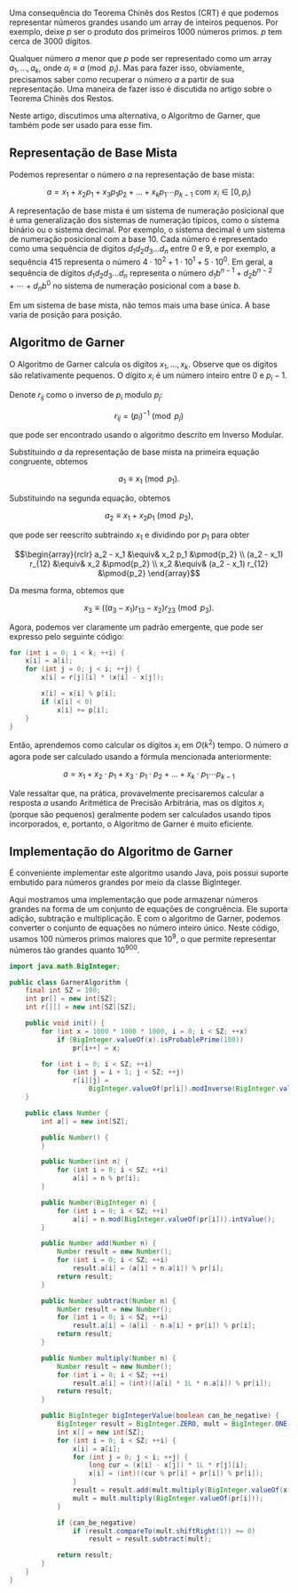 
Uma consequência do Teorema Chinês dos Restos (CRT) é que podemos representar números grandes usando um array de inteiros pequenos. Por exemplo, deixe $p$ ser o produto dos primeiros $1000$ números primos. $p$ tem cerca de $3000$ dígitos.

Qualquer número $a$ menor que $p$ pode ser representado como um array $a_1, \ldots, a_k$, onde $a_i \equiv a \pmod{p_i}$. Mas para fazer isso, obviamente, precisamos saber como recuperar o número $a$ a partir de sua representação. Uma maneira de fazer isso é discutida no artigo sobre o Teorema Chinês dos Restos.

Neste artigo, discutimos uma alternativa, o Algoritmo de Garner, que também pode ser usado para esse fim.

## Representação de Base Mista
Podemos representar o número $a$ na representação de base mista:

$$a = x_1 + x_2 p_1 + x_3 p_1 p_2 + \ldots + x_k p_1 \cdots p_{k-1} \text{ com }x_i \in [0, p_i)$$

A representação de base mista é um sistema de numeração posicional que é uma generalização dos sistemas de numeração típicos, como o sistema binário ou o sistema decimal. Por exemplo, o sistema decimal é um sistema de numeração posicional com a base 10. Cada número é representado como uma sequência de dígitos $d_1 d_2 d_3 \dots d_n$ entre $0$ e $9$, e por exemplo, a sequência $415$ representa o número $4 \cdot 10^2 + 1 \cdot 10^1 + 5 \cdot 10^0$. Em geral, a sequência de dígitos $d_1 d_2 d_3 \dots d_n$ representa o número $d_1 b^{n-1} + d_2 b^{n-2} + \cdots + d_n b^0$ no sistema de numeração posicional com a base $b$.

Em um sistema de base mista, não temos mais uma base única. A base varia de posição para posição.

## Algoritmo de Garner
O Algoritmo de Garner calcula os dígitos $x_1, \ldots, x_k$. Observe que os dígitos são relativamente pequenos. O dígito $x_i$ é um número inteiro entre $0$ e $p_i - 1$.

Denote $r_{ij}$ como o inverso de $p_i$ modulo $p_j$:

$$r_{ij} = (p_i)^{-1} \pmod{p_j}$$

que pode ser encontrado usando o algoritmo descrito em Inverso Modular.

Substituindo $a$ da representação de base mista na primeira equação congruente, obtemos

$$a_1 \equiv x_1 \pmod{p_1}.$$

Substituindo na segunda equação, obtemos

$$a_2 \equiv x_1 + x_2 p_1 \pmod{p_2},$$

que pode ser reescrito subtraindo $x_1$ e dividindo por $p_1$ para obter

$$\begin{array}{rclr} a_2 - x_1 &\equiv& x_2 p_1 &\pmod{p_2} \\ (a_2 - x_1) r_{12} &\equiv& x_2 &\pmod{p_2} \\ x_2 &\equiv& (a_2 - x_1) r_{12} &\pmod{p_2} \end{array}$$

Da mesma forma, obtemos que

$$x_3 \equiv ((a_3 - x_1) r_{13} - x_2) r_{23} \pmod{p_3}.$$

Agora, podemos ver claramente um padrão emergente, que pode ser expresso pelo seguinte código:

```cpp
for (int i = 0; i < k; ++i) {
    x[i] = a[i];
    for (int j = 0; j < i; ++j) {
        x[i] = r[j][i] * (x[i] - x[j]);

        x[i] = x[i] % p[i];
        if (x[i] < 0)
            x[i] += p[i];
    }
}
```

Então, aprendemos como calcular os dígitos $x_i$ em $O(k^2)$ tempo. O número $a$ agora pode ser calculado usando a fórmula mencionada anteriormente:

$$a = x_1 + x_2 \cdot p_1 + x_3 \cdot p_1 \cdot p_2 + \ldots + x_k \cdot p_1 \cdots p_{k-1}$$

Vale ressaltar que, na prática, provavelmente precisaremos calcular a resposta $a$ usando Aritmética de Precisão Arbitrária, mas os dígitos $x_i$ (porque são pequenos) geralmente podem ser calculados usando tipos incorporados, e, portanto, o Algoritmo de Garner é muito eficiente.

## Implementação do Algoritmo de Garner
É conveniente implementar este algoritmo usando Java, pois possui suporte embutido para números grandes por meio da classe BigInteger.

Aqui mostramos uma implementação que pode armazenar números grandes na forma de um conjunto de equações de congruência. Ele suporta adição, subtração e multiplicação. E com o algoritmo de Garner, podemos converter o conjunto de equações no número inteiro único. Neste código, usamos 100 números primos maiores que $10^9$, o que permite representar números tão grandes quanto $10^{900}$.

```java
import java.math.BigInteger;

public class GarnerAlgorithm {
    final int SZ = 100;
    int pr[] = new int[SZ];
    int r[][] = new int[SZ][SZ];

    public void init() {
        for (int x = 1000 * 1000 * 1000, i = 0; i < SZ; ++x)
            if (BigInteger.valueOf(x).isProbablePrime(100))
                pr[i++] = x;

        for (int i = 0; i < SZ; ++i)
            for (int j = i + 1; j < SZ; ++j)
                r[i][j] =
                    BigInteger.valueOf(pr[i]).modInverse(BigInteger.valueOf(pr[j])).intValue();
    }

    public class Number {
        int a[] = new int[SZ];

        public Number() {
        }

        public Number(int n) {
            for (int i = 0; i < SZ; ++i)
                a[i] = n % pr[i];
        }

        public Number(BigInteger n) {
            for (int i = 0; i < SZ; ++i)
                a[i] = n.mod(BigInteger.valueOf(pr[i])).intValue();
        }

        public Number add(Number n) {
            Number result = new Number();
            for (int i = 0; i < SZ; ++i)
                result.a[i] = (a[i] + n.a[i]) % pr[i];
            return result;
        }

        public Number subtract(Number n) {
            Number result = new Number();
            for (int i = 0; i < SZ; ++i)
                result.a[i] = (a[i] - n.a[i] + pr[i]) % pr[i];
            return result;
        }

        public Number multiply(Number n) {
            Number result = new Number();
            for (int i = 0; i < SZ; ++i)
                result.a[i] = (int)((a[i] * 1L * n.a[i]) % pr[i]);
            return result;
        }

        public BigInteger bigIntegerValue(boolean can_be_negative) {
            BigInteger result = BigInteger.ZERO, mult = BigInteger.ONE;
            int x[] = new int[SZ];
            for (int i = 0; i < SZ; ++i) {
                x[i] = a[i];
                for (int j = 0; j < i; ++j) {
                    long cur = (x[i] - x[j]) * 1L * r[j][i];
                    x[i] = (int)((cur % pr[i] + pr[i]) % pr[i]);
                }
                result = result.add(mult.multiply(BigInteger.valueOf(x[i])));
                mult = mult.multiply(BigInteger.valueOf(pr[i]));
            }

            if (can_be_negative)
                if (result.compareTo(mult.shiftRight(1)) >= 0)
                    result = result.subtract(mult);

            return result;
        }
    }
}
```
